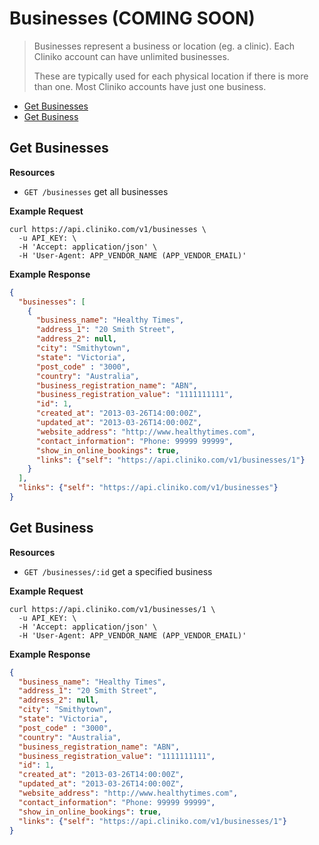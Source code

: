 Businesses (COMING SOON)
============
> Businesses represent a business or location (eg. a clinic).  Each Cliniko account can have unlimited businesses.  
>
> These are typically used for each physical location if there is more than one.  Most Cliniko accounts have just one business.

* [Get Businesses](#get-businesses "This will return all businesses.")
* [Get Business](#get-business "This will return a specified business.")

Get Businesses
----------------

**Resources**
* ```GET /businesses``` get all businesses

**Example Request**
```shell
curl https://api.cliniko.com/v1/businesses \
  -u API_KEY: \
  -H 'Accept: application/json' \
  -H 'User-Agent: APP_VENDOR_NAME (APP_VENDOR_EMAIL)'
```

**Example Response**
```json
{
  "businesses": [
    {
      "business_name": "Healthy Times",
      "address_1": "20 Smith Street",
      "address_2": null,
      "city": "Smithytown",
      "state": "Victoria",
      "post_code" : "3000",
      "country": "Australia",
      "business_registration_name": "ABN",
      "business_registration_value": "1111111111",
      "id": 1,
      "created_at": "2013-03-26T14:00:00Z",
      "updated_at": "2013-03-26T14:00:00Z",
      "website_address": "http://www.healthytimes.com",
      "contact_information": "Phone: 99999 99999",
      "show_in_online_bookings": true,
      "links": {"self": "https://api.cliniko.com/v1/businesses/1"}
    }
  ],
  "links": {"self": "https://api.cliniko.com/v1/businesses"}
}
```

Get Business
------------

**Resources**
* ```GET /businesses/:id``` get a specified business

**Example Request**
```shell
curl https://api.cliniko.com/v1/businesses/1 \
  -u API_KEY: \
  -H 'Accept: application/json' \
  -H 'User-Agent: APP_VENDOR_NAME (APP_VENDOR_EMAIL)'
```

**Example Response**
```json
{
  "business_name": "Healthy Times",
  "address_1": "20 Smith Street",
  "address_2": null,
  "city": "Smithytown",
  "state": "Victoria",
  "post_code" : "3000",
  "country": "Australia",
  "business_registration_name": "ABN",
  "business_registration_value": "1111111111",
  "id": 1,
  "created_at": "2013-03-26T14:00:00Z",
  "updated_at": "2013-03-26T14:00:00Z",
  "website_address": "http://www.healthytimes.com",
  "contact_information": "Phone: 99999 99999",
  "show_in_online_bookings": true,
  "links": {"self": "https://api.cliniko.com/v1/businesses/1"}
}
```
